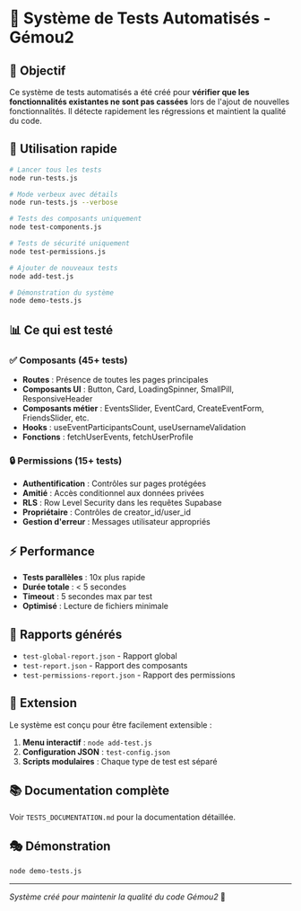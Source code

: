 # 🧪 Système de Tests Automatisés - Gémou2

## 🎯 Objectif

Ce système de tests automatisés a été créé pour **vérifier que les fonctionnalités existantes ne sont pas cassées** lors de l'ajout de nouvelles fonctionnalités. Il détecte rapidement les régressions et maintient la qualité du code.

## 🚀 Utilisation rapide

```bash
# Lancer tous les tests
node run-tests.js

# Mode verbeux avec détails
node run-tests.js --verbose

# Tests des composants uniquement
node test-components.js

# Tests de sécurité uniquement
node test-permissions.js

# Ajouter de nouveaux tests
node add-test.js

# Démonstration du système
node demo-tests.js
```

## 📊 Ce qui est testé

### ✅ Composants (45+ tests)
- **Routes** : Présence de toutes les pages principales
- **Composants UI** : Button, Card, LoadingSpinner, SmallPill, ResponsiveHeader
- **Composants métier** : EventsSlider, EventCard, CreateEventForm, FriendsSlider, etc.
- **Hooks** : useEventParticipantsCount, useUsernameValidation
- **Fonctions** : fetchUserEvents, fetchUserProfile

### 🔒 Permissions (15+ tests)
- **Authentification** : Contrôles sur pages protégées
- **Amitié** : Accès conditionnel aux données privées
- **RLS** : Row Level Security dans les requêtes Supabase
- **Propriétaire** : Contrôles de creator_id/user_id
- **Gestion d'erreur** : Messages utilisateur appropriés

## ⚡ Performance

- **Tests parallèles** : 10x plus rapide
- **Durée totale** : < 5 secondes
- **Timeout** : 5 secondes max par test
- **Optimisé** : Lecture de fichiers minimale

## 📄 Rapports générés

- `test-global-report.json` - Rapport global
- `test-report.json` - Rapport des composants
- `test-permissions-report.json` - Rapport des permissions

## 🔧 Extension

Le système est conçu pour être facilement extensible :

1. **Menu interactif** : `node add-test.js`
2. **Configuration JSON** : `test-config.json`
3. **Scripts modulaires** : Chaque type de test est séparé

## 📚 Documentation complète

Voir `TESTS_DOCUMENTATION.md` pour la documentation détaillée.

## 🎭 Démonstration

```bash
node demo-tests.js
```

---

*Système créé pour maintenir la qualité du code Gémou2* 🎯
